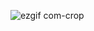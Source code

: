 
![ezgif com-crop](https://github.com/JamosW/Minesweeper/assets/104772245/3411874b-0b16-4923-b3e0-b4462d324c19)
